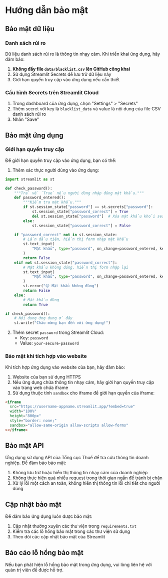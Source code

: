 # Hướng dẫn bảo mật

## Bảo mật dữ liệu

### Danh sách rủi ro

Dữ liệu danh sách rủi ro là thông tin nhạy cảm. Khi triển khai ứng dụng, hãy đảm bảo:

1. **Không đẩy file `data/blacklist.csv` lên GitHub công khai**
2. Sử dụng Streamlit Secrets để lưu trữ dữ liệu này
3. Giới hạn quyền truy cập vào ứng dụng nếu cần thiết

### Cấu hình Secrets trên Streamlit Cloud

1. Trong dashboard của ứng dụng, chọn "Settings" > "Secrets"
2. Thêm secret với key là `blacklist_data` và value là nội dung của file CSV danh sách rủi ro
3. Nhấn "Save"

## Bảo mật ứng dụng

### Giới hạn quyền truy cập

Để giới hạn quyền truy cập vào ứng dụng, bạn có thể:

1. Thêm xác thực người dùng vào ứng dụng:

```python
import streamlit as st

def check_password():
    """Trả về `True` nếu người dùng nhập đúng mật khẩu."""
    def password_entered():
        """Kiểm tra mật khẩu."""
        if st.session_state["password"] == st.secrets["password"]:
            st.session_state["password_correct"] = True
            del st.session_state["password"]  # Xóa mật khẩu khỏi session state
        else:
            st.session_state["password_correct"] = False

    if "password_correct" not in st.session_state:
        # Lần đầu tiên, hiển thị form nhập mật khẩu
        st.text_input(
            "Mật khẩu", type="password", on_change=password_entered, key="password"
        )
        return False
    elif not st.session_state["password_correct"]:
        # Mật khẩu không đúng, hiển thị form nhập lại
        st.text_input(
            "Mật khẩu", type="password", on_change=password_entered, key="password"
        )
        st.error("😕 Mật khẩu không đúng")
        return False
    else:
        # Mật khẩu đúng
        return True

if check_password():
    # Nội dung ứng dụng ở đây
    st.write("Chào mừng bạn đến với ứng dụng!")
```

2. Thêm secret `password` trong Streamlit Cloud:
   - Key: `password`
   - Value: `your-secure-password`

### Bảo mật khi tích hợp vào website

Khi tích hợp ứng dụng vào website của bạn, hãy đảm bảo:

1. Website của bạn sử dụng HTTPS
2. Nếu ứng dụng chứa thông tin nhạy cảm, hãy giới hạn quyền truy cập vào trang web chứa iframe
3. Sử dụng thuộc tính `sandbox` cho iframe để giới hạn quyền của iframe:

```html
<iframe 
  src="https://username-appname.streamlit.app/?embed=true" 
  width="100%" 
  height="800px" 
  style="border: none;"
  sandbox="allow-same-origin allow-scripts allow-forms"
></iframe>
```

## Bảo mật API

Ứng dụng sử dụng API của Tổng cục Thuế để tra cứu thông tin doanh nghiệp. Để đảm bảo bảo mật:

1. Không lưu trữ hoặc hiển thị thông tin nhạy cảm của doanh nghiệp
2. Không thực hiện quá nhiều request trong thời gian ngắn để tránh bị chặn
3. Xử lý lỗi một cách an toàn, không hiển thị thông tin lỗi chi tiết cho người dùng

## Cập nhật bảo mật

Để đảm bảo ứng dụng luôn được bảo mật:

1. Cập nhật thường xuyên các thư viện trong `requirements.txt`
2. Kiểm tra các lỗ hổng bảo mật trong các thư viện sử dụng
3. Theo dõi các cập nhật bảo mật của Streamlit

## Báo cáo lỗ hổng bảo mật

Nếu bạn phát hiện lỗ hổng bảo mật trong ứng dụng, vui lòng liên hệ với quản trị viên để được hỗ trợ.
